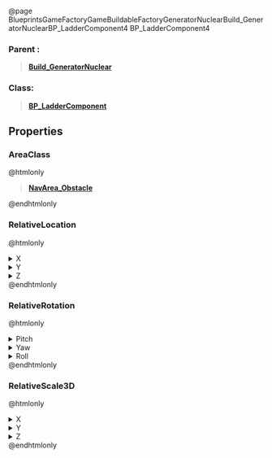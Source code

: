 @page BlueprintsGameFactoryGameBuildableFactoryGeneratorNuclearBuild_GeneratorNuclearBP_LadderComponent4 BP_LadderComponent4
### Parent :
<b><a href="_blueprints_game_factory_game_buildable_factory_generator_nuclear_build__generator_nuclear.html"><blockquote>Build_GeneratorNuclear</blockquote></a></b>
### Class:
<b><a href="_blueprints_game_factory_game_buildable-shared_ladder_b_p__ladder_component.html"><blockquote>BP_LadderComponent</blockquote></a></b>
## Properties
### AreaClass
@htmlonly
<b><a href="_class_script_nav_area__obstacle.html"><blockquote>NavArea_Obstacle</blockquote></a></b>
@endhtmlonly

### RelativeLocation
@htmlonly
<details>
 <summary>X</summary>
<blockquote>-0.02782459557056427</blockquote>
</details>
<details>
 <summary>Y</summary>
<blockquote>-953.5515747070312</blockquote>
</details>
<details>
 <summary>Z</summary>
<blockquote>2980.482177734375</blockquote>
</details>
@endhtmlonly

### RelativeRotation
@htmlonly
<details>
 <summary>Pitch</summary>
<blockquote>0</blockquote>
</details>
<details>
 <summary>Yaw</summary>
<blockquote>89.716552734375</blockquote>
</details>
<details>
 <summary>Roll</summary>
<blockquote>0</blockquote>
</details>
@endhtmlonly

### RelativeScale3D
@htmlonly
<details>
 <summary>X</summary>
<blockquote>1.0940262079238892</blockquote>
</details>
<details>
 <summary>Y</summary>
<blockquote>1.3789507150650024</blockquote>
</details>
<details>
 <summary>Z</summary>
<blockquote>20.52850341796875</blockquote>
</details>
@endhtmlonly

